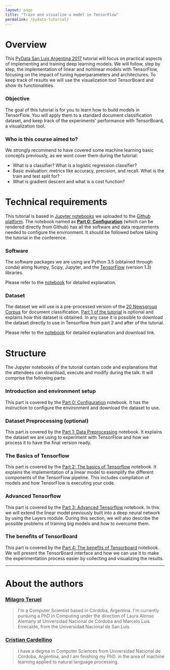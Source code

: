 ```yaml
---
layout: page
title: "Train and visualize a model in TensorFlow"
permalink: /pydata-tutorial/
---
```


# Overview

This [PyData San Luis Argentina
2017](https://pydata.org/sanluis2017/schedule/presentation/1/) tutorial will
focus on practical aspects of implementing and training deep learning models.
We will follow, step by step, the implementation of linear and nonlinear models
with TensorFlow, focusing on the impact of tuning hyperparameters and
architectures. To keep track of results we will use the visualization tool
TensorBoard and show its functionalities.

### Objective

The goal of this tutorial is for you to learn how to build models in
TensorFlow. You will apply them to a standard document classification dataset,
and keep track of the experiments' performance with TensorBoard, a
visualization tool. 

### Who is this course aimed to?

We strongly recommend to have covered some machine learning basic concepts
previously, as we wont cover them during the tutorial:

- What is a classifier? What is a logistic regression classifier?
- Basic evaluation: metrics like accuracy, precision, and recall. What is the
  train and test split for?
- What is gradient descent and what is a cost function?

# Technical requirements

This tutorial is based in [Jupyter notebooks](http://jupyter.org/) we uploaded
to the [Github platform](https://github.com/PLN-FaMAF/tensorflowTutorial2017).
The notebook named as [**Part 0:
Configuration**](https://github.com/PLN-FaMAF/tensorflowTutorial2017/blob/master/tensorflow_tutorial_0.ipynb)
(which can be rendered directly from Github) has all the software and data
requirements needed to configure the environment. It should be followed before
taking the tutorial in the conference.

### Software

The software packages we are using are Python 3.5 (obtained through conda)
along Numpy, Scipy, Jupyter, and the
[TensorFlow](https://www.tensorflow.org/versions/r1.3/install/) (version 1.3)
libraries. 

Please refer to the
[notebook](https://github.com/PLN-FaMAF/tensorflowTutorial2017/blob/master/tensorflow_tutorial_0.ipynb)
for detailed explanation.

### Dataset

The dataset we will use is a pre-processed version of the [20 Newsgroup
Corpus](http://qwone.com/~jason/20Newsgroups/) for document classification.
[Part 1 of the
tutorial](https://github.com/PLN-FaMAF/tensorflowTutorial2017/blob/master/tensorflow_tutorial_1.ipynb)
is optional and explains how this dataset is obtained.  In any case it is
possible to download the dataset directly to use in Tensorflow from part 2 and
after of the tutorial.

Please refer to the
[notebook](https://github.com/PLN-FaMAF/tensorflowTutorial2017/blob/master/tensorflow_tutorial_0.ipynb)
for detailed explanation and download link.

# Structure

The Jupyter notebooks of the tutorial contain code and explanations that the
attendees can download, execute and modify during the talk. It will comprise
the following parts:

### Introduction and environment setup

This part is covered by the [Part 0:
Configuration](https://github.com/PLN-FaMAF/tensorflowTutorial2017/blob/master/tensorflow_tutorial_0.ipynb)
notebook. It has the instruction to configure the environment and download the
dataset to use.

### Dataset Preprocessing (optional)

This part is covered by the [Part 1: Data
Preprocessing](https://github.com/PLN-FaMAF/tensorflowTutorial2017/blob/master/tensorflow_tutorial_1.ipynb)
notebook. It explains the dataset we are using to experiment with TensorFlow
and how we process it to have the final version ready.

### The Basics of Tensorflow

This part is covered by the [Part 2: The basics of
Tensorflow](https://github.com/PLN-FaMAF/tensorflowTutorial2017/blob/master/tensorflow_tutorial_2.ipynb)
notebook.  It explains the implementation of a linear model to exemplify the
different components of the TensorFlow pipeline. This includes compilation of
models and how TensorFlow is executing your code.

### Advanced Tensorflow

This part is covered by the [Part 3: Advanced
Tensorflow](https://github.com/PLN-FaMAF/tensorflowTutorial2017/blob/master/tensorflow_tutorial_3.ipynb)
notebook.  In this we will extend the linear model previously built into a deep
neural network by using the Layers module. During this section, we will also
describe the possible problems of training big models and how to overcome them.

### The benefits of TensorBoard

This part is covered by the [Part 4: The benefits of
Tensorboard](https://github.com/PLN-FaMAF/tensorflowTutorial2017/blob/master/tensorflow_tutorial_4.ipynb)
notebook. We will present the TensorBoard interface and how we can use it to
make the experimentation process easier by collecting and visualizing the
results.

---

# About the authors

### [Milagro Teruel](https://cs.famaf.unc.edu.ar/~mteruel/)

> I'm a Computer Scientist based in Córdoba, Argentina. I'm currently pursuing a
> PhD in Computing under the direction of Laura Alonso Alemany at Universidad
> Nacional de Córdoba and Marcelo Luis Errecalde, from the Universidad Nacional
> de San Luis. 

### [Cristian Cardellino](http://crscardellino.me)

> I have a degree in Computer Sciences from Universidad Nacional de Córdoba,
> Argentina, and I am finishing my PhD. in the area of machine learning applied
> to natural language processing.
